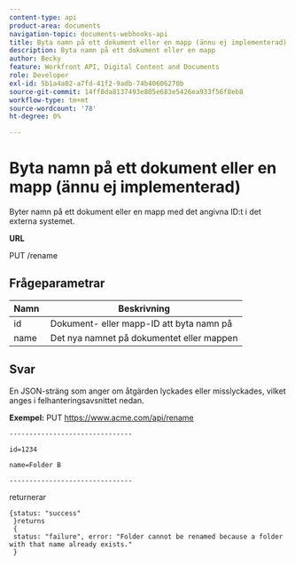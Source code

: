 ```yaml
---
content-type: api
product-area: documents
navigation-topic: documents-webhooks-api
title: Byta namn på ett dokument eller en mapp (ännu ej implementerad)
description: Byta namn på ett dokument eller en mapp
author: Becky
feature: Workfront API, Digital Content and Documents
role: Developer
exl-id: 5b1a4a02-a7fd-41f2-9adb-74b40606270b
source-git-commit: 14ff8da8137493e805e683e5426ea933f56f8eb8
workflow-type: tm+mt
source-wordcount: '78'
ht-degree: 0%

---
```



# Byta namn på ett dokument eller en mapp (ännu ej implementerad)

Byter namn på ett dokument eller en mapp med det angivna ID:t i det externa systemet.

**URL**

PUT /rename

## Frågeparametrar

| Namn  | Beskrivning |
|---|---|
| id | Dokument- eller mapp-ID att byta namn på |
| name  | Det nya namnet på dokumentet eller mappen |


## Svar

En JSON-sträng som anger om åtgärden lyckades eller misslyckades, vilket anges i felhanteringsavsnittet nedan.

**Exempel:** PUT https://www.acme.com/api/rename

```
-------------------------------

id=1234

name=Folder B ­­­­­­­­­­­­­­­­­­­­­­­­­­­­­­­­­­­­

-------------------------------
```

returnerar

```
{status: "success"
 }returns
 {
 status: "failure", error: "Folder cannot be renamed because a folder with that name already exists."
 }
```
